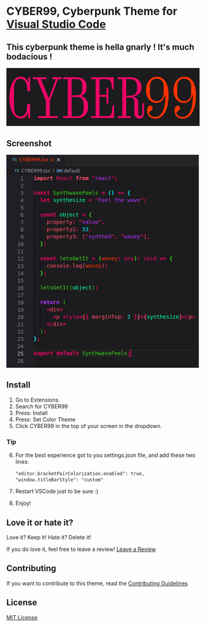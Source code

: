 # CYBER99, Cyberpunk Theme for [Visual Studio Code](http://code.visualstudio.com)

## This cyberpunk theme is hella gnarly ! It's much bodacious !

![CYBER99](icons/cyber99.png)

## Screenshot

![Screenshot](icons/ScreenshotCYBER99.png)

## Install

1. Go to Extensions.
2. Search for CYBER99
3. Press: Install
4. Press: Set Color Theme
5. Click CYBER99 in the top of your screen in the dropdown.

### Tip

6.  For the best experience got to you settings.json file, and add these two lines:

        "editor.bracketPairColorization.enabled": true,
        "window.titleBarStyle": "custom"

7.  Restart VSCode just to be sure :)
8.  Enjoy!

## Love it or hate it?

Love it? Keep it! Hate it? Delete it!

If you do love it, feel free to leave a review! [Leave a Review](https://marketplace.visualstudio.com/items?itemName=LetsWebDevelop.cyber99&ssr=false#review-details)

## Contributing

If you want to contribute to this theme, read the [Contributing Guidelines](https://github.com/LetsWebDevelop/Cyber99/tree/master/.github)

## License

[MIT License](https://github.com/LetsWebDevelop/Cyber99/blob/master/LICENSE.txt)

